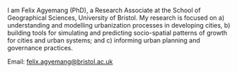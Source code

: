 I am Felix Agyemang (PhD), a Research Associate at the School of Geographical Sciences, University of Bristol.
My research is focused on a) understanding and modelling urbanization processes in developing cities, b)
building tools for simulating and predicting socio-spatial patterns of growth for cities and urban systems; and
c) informing urban planning and governance practices.

Email: felix.agyemang@bristol.ac.uk
